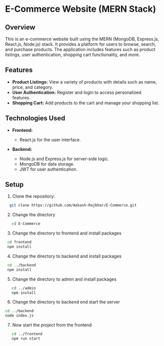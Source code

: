 # E-Commerce Website (MERN Stack)

## Overview

This is an e-commerce website built using the MERN (MongoDB, Express.js, React.js, Node.js) stack. It provides a platform for users to browse, search, and purchase products. The application includes features such as product listings, user authentication, shopping cart functionality, and more.

## Features

- **Product Listings:** View a variety of products with details such as name, price, and category.
- **User Authentication:** Register and login to access personalized features.
- **Shopping Cart:** Add products to the cart and manage your shopping list.

## Technologies Used

- **Frontend:**
  - React.js for the user interface.

- **Backend:**
  - Node.js and Express.js for server-side logic.
  - MongoDB for data storage.
  - JWT for user authentication.

## Setup

1. Clone the repository:

 ```bash
   git clone https://github.com/Aakash-Rajbhar/E-Commerce.git
   ```

2. Change the directory   
```bash
   cd E-Commerce
   ```

3. Change the directory to frontend and install packages
  ```bash
   cd frontend
   npm install
```

4. Change the directory to backend and install packages
  ```bash
   cd ../backend
   npm install
   ```

5. Change the directory to admin and install packages
```bash
   cd ../admin
   npm install
   ```
   
6. Change the directory to backend end start the server
  ```bash
  cd ../backend
  node index.js
```

7. Now start the project from the frontend  
```bash
   cd ../frontend
   npm run start
  
   ```
   
